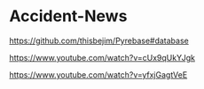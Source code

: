 # Accident-News

https://github.com/thisbejim/Pyrebase#database

https://www.youtube.com/watch?v=cUx9qUkYJgk

https://www.youtube.com/watch?v=yfxjGagtVeE

